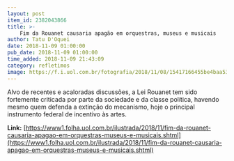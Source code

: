 ```yaml
---
layout: post
item_id: 2382043866
title: >-
    Fim da Rouanet causaria apagão em orquestras, museus e musicais
author: Tatu D'Oquei
date: 2018-11-09 01:00:00
pub_date: 2018-11-09 01:00:00
time_added: 2018-11-09 21:43:09
category: refletimos
image: https://f.i.uol.com.br/fotografia/2018/11/08/15417166455be4baa538e3c_1541716645_3x2_rt.jpg
---
```


​Alvo de recentes e acaloradas discussões, a Lei Rouanet tem sido fortemente criticada por parte da sociedade e da classe política, havendo mesmo quem defenda a extinção do mecanismo, hoje o principal instrumento federal de incentivo às artes.

**Link:** [https://www1.folha.uol.com.br/ilustrada/2018/11/fim-da-rouanet-causaria-apagao-em-orquestras-museus-e-musicais.shtml](https://www1.folha.uol.com.br/ilustrada/2018/11/fim-da-rouanet-causaria-apagao-em-orquestras-museus-e-musicais.shtml)

